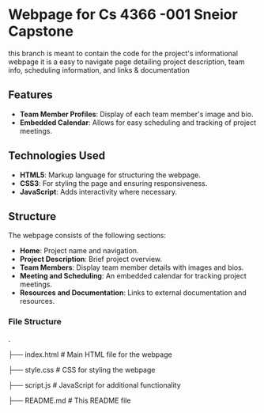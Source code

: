 # Webpage for Cs 4366 -001 Sneior Capstone

this branch is meant to contain the code for the project's informational webpage
it is a easy to navigate page detailing project description, team info, scheduling information, and links & documentation

## Features 
- **Team Member Profiles**: Display of each team member's image and bio.
- **Embedded Calendar**: Allows for easy scheduling and tracking of project meetings.

## Technologies Used 
- **HTML5**: Markup language for structuring the webpage.
- **CSS3**: For styling the page and ensuring responsiveness.
- **JavaScript**: Adds interactivity where necessary.

## Structure

The webpage consists of the following sections:
- **Home**: Project name and navigation.
- **Project Description**: Brief project overview.
- **Team Members**: Display team member details with images and bios.
- **Meeting and Scheduling**: An embedded calendar for tracking project meetings.
- **Resources and Documentation**: Links to external documentation and resources.

### File Structure
.

├── index.html            # Main HTML file for the webpage

├── style.css             # CSS for styling the webpage

├── script.js             # JavaScript for additional functionality

├── README.md             # This README file
